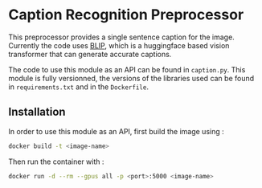 # Caption Recognition Preprocessor

This preprocessor provides a single sentence caption for the image. Currently the code uses [BLIP](https://github.com/salesforce/BLIP), which is a huggingface based vision transformer that can generate accurate captions.

The code to use this module as an API can be found in `caption.py`. This module is fully versionned, the versions of the libraries used can be found in `requirements.txt` and in the `Dockerfile`.


## Installation

In order to use this module as an API, first build the image using :

```bash
docker build -t <image-name>
```

Then run the container with :

```bash
docker run -d --rm --gpus all -p <port>:5000 <image-name>
```
